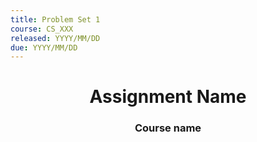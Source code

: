 ```yaml
---
title: Problem Set 1
course: CS_XXX
released: YYYY/MM/DD
due: YYYY/MM/DD
---
```

<center><h1>Assignment Name</h1></center>
<center><h3>Course name</h3></center>
